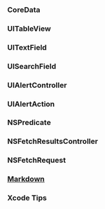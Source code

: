 ### CoreData
### UITableView
### UITextField
### UISearchField
### UIAlertController
### UIAlertAction
### NSPredicate
### NSFetchResultsController
### NSFetchRequest



### [Markdown](https://guides.github.com/features/mastering-markdown/)
### Xcode Tips
